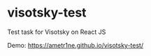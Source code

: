 # visotsky-test

Test task for Visotsky on React JS

Demo: https://ametr1ne.github.io/visotsky-test/
